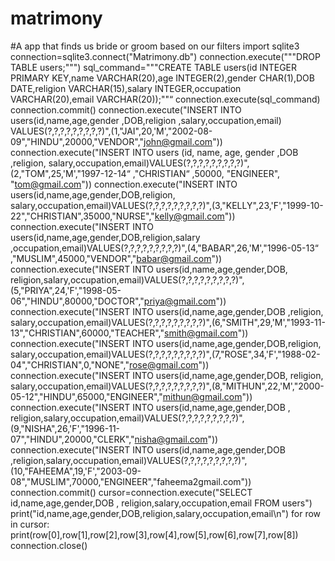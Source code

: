 # matrimony
#A app that finds us bride or groom based on our filters
import sqlite3
connection=sqlite3.connect("Matrimony.db")
connection.execute("""DROP TABLE users;""")
sql_command="""CREATE TABLE users(id INTEGER PRIMARY KEY,name VARCHAR(20),age INTEGER(2),gender CHAR(1),DOB DATE,religion VARCHAR(15),salary INTEGER,occupation VARCHAR(20),email VARCHAR(20));""“
connection.execute(sql_command)
connection.commit()
connection.execute("INSERT INTO users(id,name,age,gender ,DOB,religion ,salary,occupation,email) VALUES(?,?,?,?,?,?,?,?,?)",(1,"JAI",20,'M',"2002-08-09","HINDU",20000,"VENDOR","john@gmail.com"))
connection.execute("INSERT INTO users (id, name, age, gender ,DOB ,religion, salary,occupation,email)VALUES(?,?,?,?,?,?,?,?,?)",(2,"TOM",25,'M',"1997-12-14“ ,"CHRISTIAN“ ,50000, "ENGINEER", "tom@gmail.com"))
connection.execute("INSERT INTO users(id,name,age,gender,DOB,religion, salary,occupation,email)VALUES(?,?,?,?,?,?,?,?,?)",(3,"KELLY",23,'F',"1999-10-22","CHRISTIAN",35000,"NURSE","kelly@gmail.com"))
connection.execute("INSERT INTO users(id,name,age,gender,DOB,religion,salary ,occupation,email)VALUES(?,?,?,?,?,?,?,?,?)",(4,"BABAR",26,'M',"1996-05-13“ ,"MUSLIM",45000,"VENDOR","babar@gmail.com"))
connection.execute("INSERT INTO users(id,name,age,gender,DOB, religion,salary,occupation,email)VALUES(?,?,?,?,?,?,?,?,?)",(5,"PRIYA",24,'F',"1998-05-06","HINDU",80000,"DOCTOR","priya@gmail.com"))
connection.execute("INSERT INTO users(id,name,age,gender,DOB ,religion, salary,occupation,email)VALUES(?,?,?,?,?,?,?,?,?)",(6,"SMITH",29,'M',"1993-11-13","CHRISTIAN",60000,"TEACHER","smith@gmail.com"))
connection.execute("INSERT INTO users(id,name,age,gender,DOB,religion, salary,occupation,email)VALUES(?,?,?,?,?,?,?,?,?)",(7,"ROSE",34,'F',"1988-02-04","CHRISTIAN",0,"NONE","rose@gmail.com"))
connection.execute("INSERT INTO users(id,name,age,gender,DOB, religion, salary,occupation,email)VALUES(?,?,?,?,?,?,?,?,?)",(8,"MITHUN",22,'M',"2000-05-12","HINDU",65000,"ENGINEER","mithun@gmail.com"))
connection.execute("INSERT INTO users(id,name,age,gender,DOB , religion,salary,occupation,email)VALUES(?,?,?,?,?,?,?,?,?)",(9,"NISHA",26,'F',"1996-11-07","HINDU",20000,"CLERK","nisha@gmail.com"))
connection.execute("INSERT INTO users(id,name,age,gender,DOB ,religion,salary,occupation,email)VALUES(?,?,?,?,?,?,?,?,?)",(10,"FAHEEMA",19,'F',"2003-09-08","MUSLIM",70000,"ENGINEER","faheema2gmail.com"))
connection.commit()
cursor=connection.execute("SELECT id,name,age,gender,DOB , religion,salary,occupation,email FROM users")
print("id,name,age,gender,DOB,religion,salary,occupation,email\n")
for row in cursor:    print(row[0],row[1],row[2],row[3],row[4],row[5],row[6],row[7],row[8])
connection.close()

